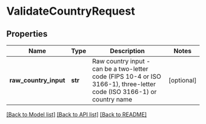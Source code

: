 # ValidateCountryRequest

## Properties
Name | Type | Description | Notes
------------ | ------------- | ------------- | -------------
**raw_country_input** | **str** | Raw country input - can be a two-letter code (FIPS 10-4 or ISO 3166-1), three-letter code (ISO 3166-1) or country name | [optional] 

[[Back to Model list]](../README.md#documentation-for-models) [[Back to API list]](../README.md#documentation-for-api-endpoints) [[Back to README]](../README.md)



